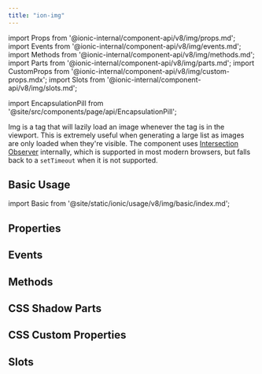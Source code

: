 ```yaml
---
title: "ion-img"
---
```


import Props from '@ionic-internal/component-api/v8/img/props.md';
import Events from '@ionic-internal/component-api/v8/img/events.md';
import Methods from '@ionic-internal/component-api/v8/img/methods.md';
import Parts from '@ionic-internal/component-api/v8/img/parts.md';
import CustomProps from '@ionic-internal/component-api/v8/img/custom-props.mdx';
import Slots from '@ionic-internal/component-api/v8/img/slots.md';

<head>
  <title>ion-img: Img Tag to Lazy Load Images in Viewport</title>
  <meta name="description" content="Img tag lazy loads images whenever the tag is in the viewport. Utilize this component when generating large lists—as images are only loaded when visible." />
</head>

import EncapsulationPill from '@site/src/components/page/api/EncapsulationPill';

<EncapsulationPill type="shadow" />

Img is a tag that will lazily load an image whenever the tag is in the viewport. This is extremely useful when generating a large list as images are only loaded when they're visible. The component uses [Intersection Observer](https://caniuse.com/#feat=intersectionobserver) internally, which is supported in most modern browsers, but falls back to a `setTimeout` when it is not supported.

## Basic Usage

import Basic from '@site/static/ionic/usage/v8/img/basic/index.md';

<Basic />

## Properties

<Props />

## Events

<Events />

## Methods

<Methods />

## CSS Shadow Parts

<Parts />

## CSS Custom Properties

<CustomProps />

## Slots

<Slots />
